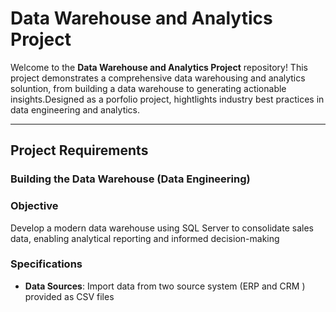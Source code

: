 # Data Warehouse and Analytics Project

Welcome to the **Data Warehouse and Analytics Project** repository!
This project demonstrates a comprehensive data warehousing and analytics soluntion, from building a data warehouse to generating actionable insights.Designed as a porfolio project, hightlights industry best practices in data engineering and analytics. 

---
## Project Requirements

### Building the Data Warehouse (Data Engineering)

### Objective
Develop a modern data warehouse using SQL Server to consolidate sales data, enabling analytical reporting and informed decision-making

### Specifications
- **Data Sources**: Import data from two source system (ERP and CRM ) provided as CSV files
